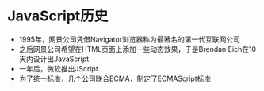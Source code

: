 # JavaScript历史
- 1995年，网景公司凭借Navigator浏览器称为最著名的第一代互联网公司
- 之后网景公司希望在HTML页面上添加一些动态效果，于是Brendan Eich在10天内设计出JavaScript
- 一年后，微软推出JScript
- 为了统一标准，几个公司联合ECMA，制定了ECMAScript标准